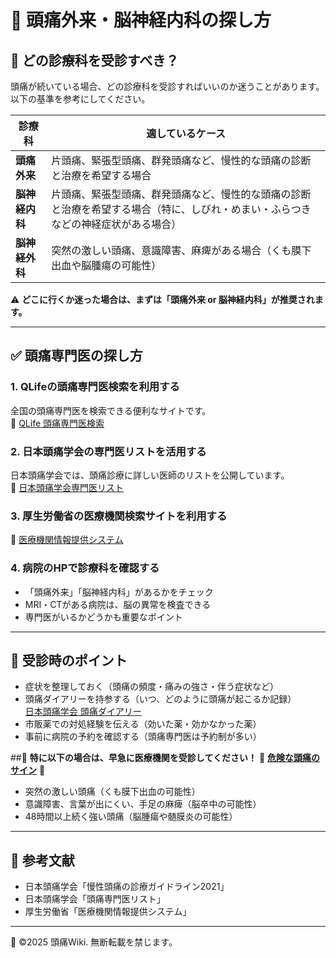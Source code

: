 # 🏥 頭痛外来・脳神経内科の探し方

## 🔹 どの診療科を受診すべき？

頭痛が続いている場合、どの診療科を受診すればいいのか迷うことがあります。以下の基準を参考にしてください。

| **診療科** | **適しているケース** |
|------------|------------------|
| **頭痛外来** | 片頭痛、緊張型頭痛、群発頭痛など、慢性的な頭痛の診断と治療を希望する場合 |
| **脳神経内科** | 片頭痛、緊張型頭痛、群発頭痛など、慢性的な頭痛の診断と治療を希望する場合（特に、しびれ・めまい・ふらつきなどの神経症状がある場合） |
| **脳神経外科** | 突然の激しい頭痛、意識障害、麻痺がある場合（くも膜下出血や脳腫瘍の可能性） |

⚠️ **どこに行くか迷った場合は、まずは「頭痛外来 or 脳神経内科」が推奨されます。**

---

## ✅ 頭痛専門医の探し方

### 1. QLifeの頭痛専門医検索を利用する
全国の頭痛専門医を検索できる便利なサイトです。<br>
🔗 [QLife 頭痛専門医検索](https://www.qlifeweb.jp/zutsu/)

### 2. 日本頭痛学会の専門医リストを活用する
日本頭痛学会では、頭痛診療に詳しい医師のリストを公開しています。<br>
🔗 [日本頭痛学会専門医リスト](https://www.jhsnet.net/ichiran.html)

### 3. 厚生労働省の医療機関検索サイトを利用する<br>
🔗 [医療機関情報提供システム](https://www.mhlw.go.jp/stf/seisakunitsuite/bunya/0000192261.html)

### 4. 病院のHPで診療科を確認する
- 「頭痛外来」「脳神経内科」があるかをチェック
- MRI・CTがある病院は、脳の異常を検査できる
- 専門医がいるかどうかも重要なポイント

---

## 📌 受診時のポイント

- 症状を整理しておく（頭痛の頻度・痛みの強さ・伴う症状など）
- 頭痛ダイアリーを持参する（いつ、どのように頭痛が起こるか記録）<br>
   [日本頭痛学会 頭痛ダイアリー](https://www.jhsnet.net/dr_medical_diary.html)
- 市販薬での対処経験を伝える（効いた薬・効かなかった薬）
- 事前に病院の予約を確認する（頭痛専門医は予約制が多い）

##📌 **特に以下の場合は、早急に医療機関を受診してください！**
🚨 **[危険な頭痛のサイン](../dangerous_headache/emergency.md)** 🚨<br>
- 突然の激しい頭痛（くも膜下出血の可能性）<br>
- 意識障害、言葉が出にくい、手足の麻痺（脳卒中の可能性）<br>
- 48時間以上続く強い頭痛（脳腫瘍や髄膜炎の可能性）

---

## 📖 参考文献
- 日本頭痛学会「慢性頭痛の診療ガイドライン2021」
- 日本頭痛学会「頭痛専門医リスト」
- 厚生労働省「医療機関情報提供システム」

---
📌 ©2025 頭痛Wiki. 無断転載を禁じます。
